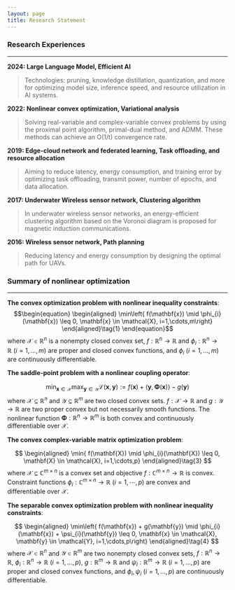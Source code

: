 ```yaml
---
layout: page
title: Research Statement
---
```

### Research Experiences
---
**2024: Large Language Model, Efficient AI**<br>
> Technologies: pruning, knowledge distillation, quantization, and more for optimizing model size, inference speed, and resource utilization in AI systems.

**2022: Nonlinear convex optimization, Variational analysis**<br>
> Solving real-variable and complex-variable convex problems by using the proximal point algorithm, primal-dual method, and ADMM. These methods can achieve an O(1/t) convergence rate.

**2019: Edge-cloud network and federated learning, Task offloading, and resource allocation**<br>
>Aiming to reduce latency, energy consumption, and training error by optimizing task offloading, transmit power, number of epochs, and data allocation.

**2017: Underwater Wireless sensor network, Clustering algorithm**<br>
>In underwater wireless sensor networks, an energy-efficient clustering algorithm based on the Voronoi diagram is proposed for magnetic induction communications.

**2016: Wireless sensor network, Path planning**<br>
>Reducing latency and energy consumption by designing the optimal path for UAVs.

### Summary of nonlinear optimization
---
**The convex optimization problem with nonlinear inequality constraints**:<br>
$$\begin{equation}
\begin{aligned}
\min\left{ f(\mathbf{x}) \mid \phi_{i}(\mathbf{x}) \leq 0, \mathbf{x} \in \mathcal{X}, i=1,\cdots,m\right}
\end{aligned}\tag{1}
\end{equation}$$
where $\mathcal{X} \in \mathbb{R}^{n}$ is a nonempty closed convex set, $f: \mathbb{R}^{n} \rightarrow \mathbb{R}$ and $\phi_{i}: \mathbb{R}^{n} \rightarrow \mathbb{R} \ (i=1,\ldots,m)$ are proper and closed convex functions, and $\phi_{i} \ (i=1,\ldots,m)$ are continuously differentiable.

**The saddle-point problem with a nonlinear coupling operator**:<br>

$$
\min_{\mathbf{x} \in \mathcal{X}} \max_{\mathbf{y} \in \mathcal{Y}} \mathcal{L}(\mathbf{x}, \mathbf{y}) := f(\mathbf{x}) + \langle\mathbf{y}, \boldsymbol{\Phi}(\mathbf{x})\rangle - g(\mathbf{y})\tag{2}
$$
where $\mathcal{X} \subseteq \mathbb{R}^{n}$ and $\mathcal{Y} \subseteq \mathbb{R}^{m}$ are two closed convex sets. $f: \mathcal{X} \rightarrow \mathbb{R}$ and $g: \mathcal{Y} \rightarrow \mathbb{R}$ are two proper convex but not necessarily smooth functions. The nonlinear function $\boldsymbol{\Phi}: \mathbb{R}^{n} \rightarrow \mathbb{R}^{m}$ is both convex and continuously differentiable over $\mathcal{X}$.

**The convex complex-variable matrix optimization problem**:<br>

$$
\begin{aligned}
\min{ f(\mathbf{X}) \mid \phi_{i}(\mathbf{X}) \leq 0, \mathbf{X} \in \mathcal{X}, i=1,\cdots,p}
\end{aligned}\tag{3}
$$
where $\mathcal{X} \subseteq \mathbb{C}^{m \times n}$ is a convex set and objective $f: \mathbb{C}^{m \times n} \rightarrow \mathbb{R}$ is convex. Constraint functions $\phi_{i}: \mathbb{C}^{m \times n} \rightarrow \mathbb{R} \ (i=1,\cdots,p)$ are convex and differentiable over $\mathcal{X}$.

**The separable convex optimization problem with nonlinear inequality constraints**:<br>

$$
\begin{aligned}
\min\left{ f(\mathbf{x}) + g(\mathbf{y}) \mid \phi_{i}(\mathbf{x}) + \psi_{i}(\mathbf{y}) \leq 0, \mathbf{x} \in \mathcal{X}, \mathbf{y} \in \mathcal{Y}, i=1,\cdots,p\right}
\end{aligned}\tag{4}
$$
where $\mathcal{X} \in \mathbb{R}^{n}$ and $\mathcal{Y} \in \mathbb{R}^{m}$ are two nonempty closed convex sets, $f: \mathbb{R}^{n} \rightarrow \mathbb{R}$, $\phi_{i}: \mathbb{R}^{n} \rightarrow \mathbb{R} \ (i=1,\ldots,p)$, $g: \mathbb{R}^{m} \rightarrow \mathbb{R}$ and $\psi_{i}: \mathbb{R}^{m} \rightarrow \mathbb{R} \ (i=1,\ldots,p)$ are proper and closed convex functions, and $\phi_{i}, \psi_{i} \ (i=1,\ldots,p)$ are continuously differentiable.


